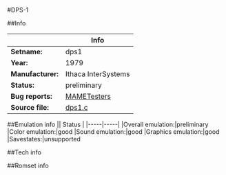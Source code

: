 #DPS-1

##Info

||Info|
|-----|-----|
|**Setname:**|dps1
|**Year:**|1979
|**Manufacturer:**|Ithaca InterSystems
|**Status:**|preliminary
|**Bug reports:**|[MAMETesters](http://mametesters.org/view_all_set.php?type=1&temporary=y&search=dps1.c)
|**Source file:**|[dps1.c](https://github.com/mamedev/mame/blob/master/src/mess/drivers/dps1.c)

##Emulation info
|| Status |
|-----|-----|
|Overall emulation:|preliminary
|Color emulation:|good
|Sound emulation:|good
|Graphics emulation:|good
|Savestates:|unsupported

##Tech info

##Romset info

<!--- START OF EDITED COMMENT DO NOT TOUCH TEXT ABOVE-->
